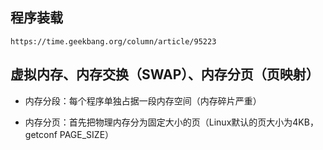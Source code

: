 
## 程序装载

    https://time.geekbang.org/column/article/95223


## 虚拟内存、内存交换（SWAP）、内存分页（页映射）

   * 内存分段：每个程序单独占据一段内存空间（内存碎片严重）

   * 内存分页：首先把物理内存分为固定大小的页（Linux默认的页大小为4KB，getconf PAGE_SIZE）